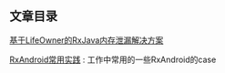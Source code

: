 ## 文章目录

[基于LifeOwner的RxJava内存泄漏解决方案](基于LifeOwner的RxJava内存泄漏解决方案.md)

[RxAndroid常用实践](RxJava实践.md) : 工作中常用的一些RxAndroid的case